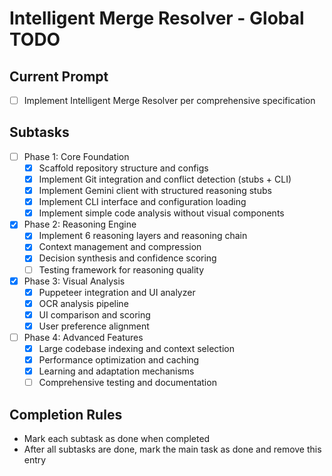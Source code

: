 # Intelligent Merge Resolver - Global TODO

## Current Prompt
- [ ] Implement Intelligent Merge Resolver per comprehensive specification

## Subtasks
- [ ] Phase 1: Core Foundation
  - [x] Scaffold repository structure and configs
  - [x] Implement Git integration and conflict detection (stubs + CLI)
  - [x] Implement Gemini client with structured reasoning stubs
  - [x] Implement CLI interface and configuration loading
  - [x] Implement simple code analysis without visual components
- [x] Phase 2: Reasoning Engine
  - [x] Implement 6 reasoning layers and reasoning chain
  - [x] Context management and compression
  - [x] Decision synthesis and confidence scoring
  - [ ] Testing framework for reasoning quality
- [x] Phase 3: Visual Analysis
  - [x] Puppeteer integration and UI analyzer
  - [x] OCR analysis pipeline
  - [x] UI comparison and scoring
  - [x] User preference alignment
- [ ] Phase 4: Advanced Features
  - [x] Large codebase indexing and context selection
  - [x] Performance optimization and caching
  - [x] Learning and adaptation mechanisms
  - [ ] Comprehensive testing and documentation

## Completion Rules
- Mark each subtask as done when completed
- After all subtasks are done, mark the main task as done and remove this entry